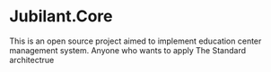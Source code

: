 # Jubilant.Core
This is an open source project aimed to implement education center management system. Anyone who wants to apply The Standard architectrue 
